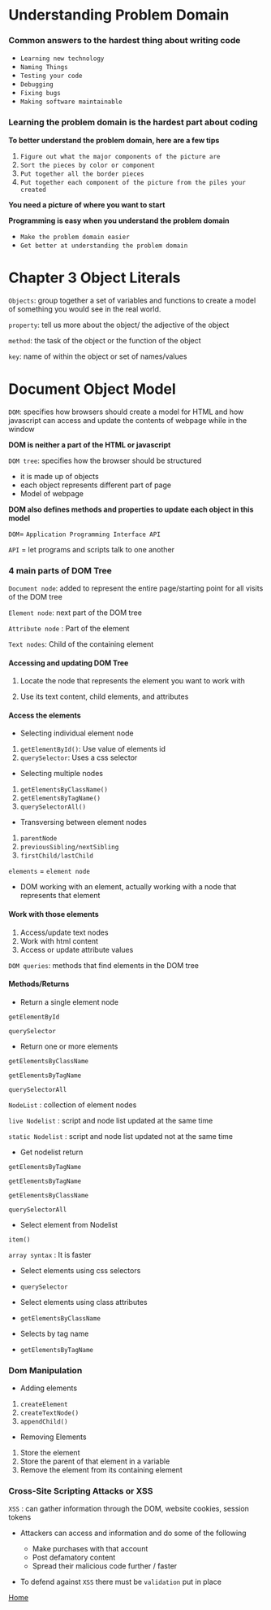 # Understanding Problem Domain 

### Common answers to the hardest thing about writing code 

- `Learning new technology`
- `Naming Things`
- `Testing your code`
- `Debugging`
- `Fixing bugs`
- `Making software maintainable`

### Learning the problem domain is the hardest part about coding

**To better understand the problem domain, here are a few tips**

1. `Figure out what the major components of the picture are`
2. `Sort the pieces by color or component`
3. `Put together all the border pieces`
4. `Put together each component of the picture from the piles your created`

**You need a picture of where you want to start**

**Programming is easy when you understand the problem domain**

- `Make the problem domain easier`
- `Get better at understanding the problem domain`

# Chapter 3 Object Literals 

`Objects`: group together a set of variables and functions to create a model of something you would see in the real world. 

`property`: tell us more about the object/ the adjective of the object

`method`: the task of the object or the function of the object 

`key`: name of within the object or set of names/values


# Document Object Model 

`DOM`: specifies how browsers should create a model for HTML and how javascript can access and update the contents of webpage while in the window 

**DOM is neither a part of the HTML or javascript** 

`DOM tree`: specifies how the browser should be structured 
- it is made up of objects 
- each object represents different part of page 
- Model of webpage

**DOM also defines methods and properties to update each object in this model**

`DOM`= `Application Programming Interface API`

`API` = let programs and scripts talk to one another 

### 4 main parts of DOM Tree

`Document node`: added to represent the entire page/starting point for all visits of the DOM tree

`Element node`: next part of the DOM tree

`Attribute node` : Part of the element 

`Text nodes`: Child of the containing element 

#### Accessing and updating DOM Tree

1. Locate the node that represents the element you want to work with

2. Use its text content, child elements, and attributes

#### Access the elements 

- Selecting individual element node 

1. `getElementById()`: Use value of elements id 
2. `querySelector`: Uses a css selector 

- Selecting multiple nodes 

1. `getElementsByClassName()`
2. `getElementsByTagName()`
3. `querySelectorAll()`

- Transversing between element nodes

1. `parentNode`
2. `previousSibling/nextSibling`
3. `firstChild/lastChild`

`elements` = `element node`
- DOM working with an element, actually working with a node that represents that element 

#### Work with those elements 

1. Access/update text nodes
2. Work with html content 
3. Access or update attribute values 

`DOM queries`: methods that find elements in the DOM tree

#### Methods/Returns 

- Return a single element node 

`getElementById`

`querySelector`

- Return one or more elements 

`getElementsByClassName`

`getElementsByTagName`

`querySelectorAll`



`NodeList` : collection of element nodes 

`live Nodelist` : script and node list updated at the same time 

`static Nodelist` : script and node list updated not at the same time 

- Get nodelist return 

`getElementsByTagName`

`getElementsByTagName`

`getElementsByClassName`

`querySelectorAll`

- Select element from Nodelist 

`item()`

`array syntax` : It is faster 

- Select elements using css selectors 

- `querySelector`

- Select elements using class attributes 

- `getElementsByClassName`

- Selects by tag name 

- `getElementsByTagName`

### Dom Manipulation 
- Adding elements 

1. `createElement`
2. `createTextNode()`
3. `appendChild()`

- Removing Elements 

1. Store the element 
2. Store the parent of that element in a variable 
3. Remove the element from its containing element 

### Cross-Site Scripting Attacks or XSS

`XSS` : can gather information through the DOM, website cookies, session tokens 

  - Attackers can access and information and do some of the following 
    - Make purchases with that account 
    - Post defamatory content 
    - Spread their malicious code further / faster

- To defend against `XSS` there must be `validation` put in place 



[Home](README.md)


